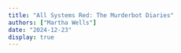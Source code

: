 ```yaml
---
title: "All Systems Red: The Murderbot Diaries"
authors: ["Martha Wells"]
date: "2024-12-23"
display: true
---
```


<!-- Your comments or review here -->
